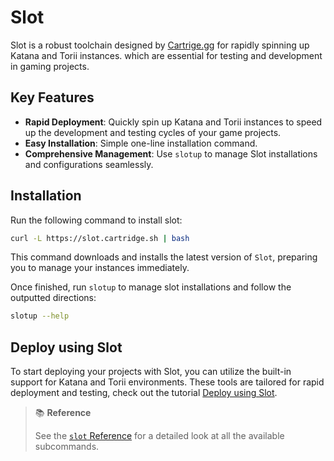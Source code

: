 # Slot

Slot is a robust toolchain designed by [Cartrige.gg](https://github.com/cartridge-gg/slot) for rapidly spinning up Katana and Torii instances. which are essential for testing and development in gaming projects.

## Key Features

- **Rapid Deployment**: Quickly spin up Katana and Torii instances to speed up the development and testing cycles of your game projects.
- **Easy Installation**: Simple one-line installation command.
- **Comprehensive Management**: Use `slotup` to manage Slot installations and configurations seamlessly.

## Installation

Run the following command to install slot:

```sh
curl -L https://slot.cartridge.sh | bash
```
This command downloads and installs the latest version of `Slot`, preparing you to manage your instances immediately.

Once finished, run `slotup` to manage slot installations and follow the outputted directions:
```sh
slotup --help
```


## Deploy using Slot

To start deploying your projects with Slot, you can utilize the built-in support for Katana and Torii environments. These tools are tailored for rapid deployment and testing, check out the tutorial [Deploy using Slot](/tutorial/deploy-using-slot/main.md).

> 📚 **Reference**
>
> See the [`slot` Reference](/toolchain/slot/reference.md) for a detailed look at all the available subcommands.
